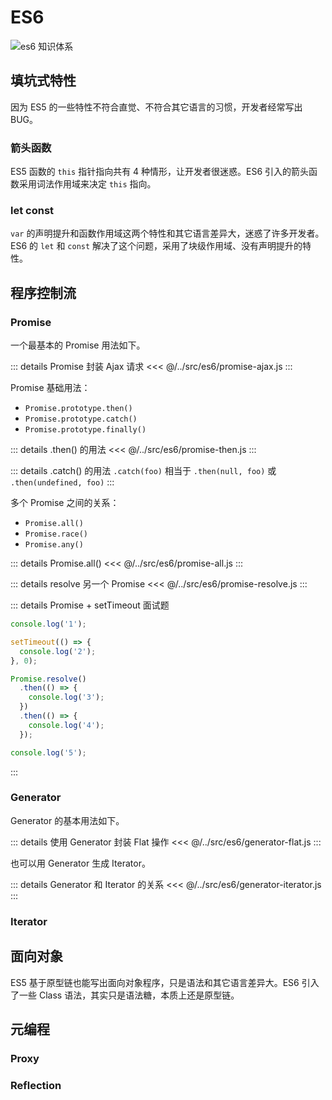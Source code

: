 # ES6

![es6 知识体系](./img/es6.svg)

## 填坑式特性
因为 ES5 的一些特性不符合直觉、不符合其它语言的习惯，开发者经常写出 BUG。

### 箭头函数
ES5 函数的 `this` 指针指向共有 4 种情形，让开发者很迷惑。ES6 引入的箭头函数采用词法作用域来决定 `this` 指向。

### let const
`var` 的声明提升和函数作用域这两个特性和其它语言差异大，迷惑了许多开发者。ES6 的 `let` 和 `const` 解决了这个问题，采用了块级作用域、没有声明提升的特性。

## 程序控制流
### Promise
一个最基本的 Promise 用法如下。

::: details Promise 封装 Ajax 请求
<<< @/../src/es6/promise-ajax.js
:::

Promise 基础用法：
- `Promise.prototype.then()`
- `Promise.prototype.catch()`
- `Promise.prototype.finally()`

::: details .then() 的用法
<<< @/../src/es6/promise-then.js
:::

::: details .catch() 的用法
`.catch(foo)` 相当于 `.then(null, foo)` 或 `.then(undefined, foo)`
:::

多个 Promise 之间的关系：
- `Promise.all()`
- `Promise.race()`
- `Promise.any()`

::: details Promise.all()
<<< @/../src/es6/promise-all.js
:::

::: details resolve 另一个 Promise
<<< @/../src/es6/promise-resolve.js
:::

::: details Promise + setTimeout 面试题
```javascript
console.log('1');

setTimeout(() => {
  console.log('2');
}, 0);

Promise.resolve()
  .then(() => {
    console.log('3');
  })
  .then(() => {
    console.log('4');
  });

console.log('5');
```
:::

### Generator
Generator 的基本用法如下。

::: details 使用 Generator 封装 Flat 操作
<<< @/../src/es6/generator-flat.js
:::

也可以用 Generator 生成 Iterator。

::: details Generator 和 Iterator 的关系
<<< @/../src/es6/generator-iterator.js
:::

### Iterator

## 面向对象
ES5 基于原型链也能写出面向对象程序，只是语法和其它语言差异大。ES6 引入了一些 Class 语法，其实只是语法糖，本质上还是原型链。

## 元编程
### Proxy
### Reflection
